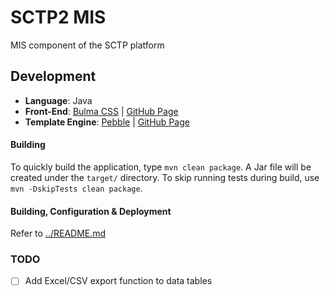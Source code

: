 # SCTP2 MIS 

MIS component  of the SCTP platform

## Development

- **Language**: Java
- **Front-End**: [Bulma CSS](https://bulma.io/) | [GitHub Page](https://github.com/jgthms/bulma)
- **Template Engine**: [Pebble](https://pebbletemplates.io/) | [GitHub Page](https://github.com/PebbleTemplates/pebble)

#### Building

To quickly build the application, type ``mvn clean package``. A Jar file will be created under the ``target/`` directory.
To skip running tests during build, use ``mvn -DskipTests clean package``.

#### Building, Configuration & Deployment

Refer to [../README.md](../README.md)


### TODO

- [ ] Add Excel/CSV export function to data tables
